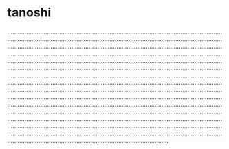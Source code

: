 # tanoshi
.................................................................................................................................................................................................................................................................................................................................................................................................................................................................................................................................................................................................................................................................................................................................................................................................................................................................................................................................................................................................................................................................................................................................................................................................................................................................................................................................................................................................................................................................................................................................................................................................................................................................................................................................................................................................................................................................................................................................................................................................................................